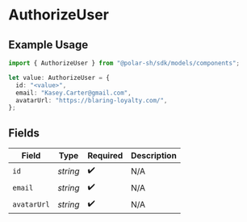 # AuthorizeUser

## Example Usage

```typescript
import { AuthorizeUser } from "@polar-sh/sdk/models/components";

let value: AuthorizeUser = {
  id: "<value>",
  email: "Kasey.Carter@gmail.com",
  avatarUrl: "https://blaring-loyalty.com/",
};
```

## Fields

| Field              | Type               | Required           | Description        |
| ------------------ | ------------------ | ------------------ | ------------------ |
| `id`               | *string*           | :heavy_check_mark: | N/A                |
| `email`            | *string*           | :heavy_check_mark: | N/A                |
| `avatarUrl`        | *string*           | :heavy_check_mark: | N/A                |